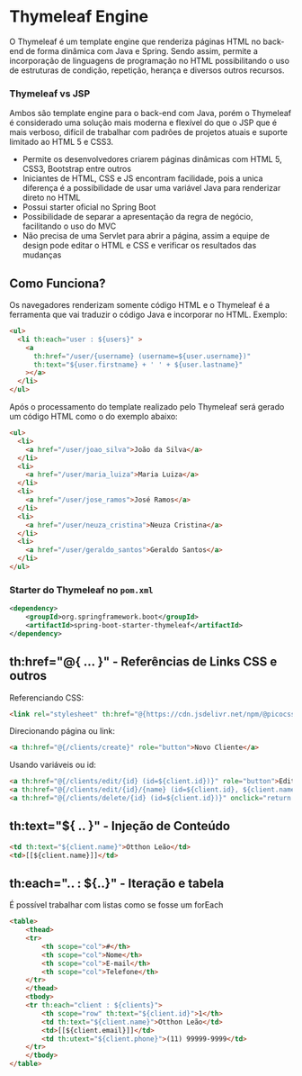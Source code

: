 # Thymeleaf Engine
O Thymeleaf é um template engine que renderiza páginas HTML no back-end de forma dinâmica com Java e Spring. Sendo assim, permite a incorporação de linguagens de programação no HTML possibilitando o uso de estruturas de condição, repetição, herança e diversos outros recursos.

### Thymeleaf vs JSP
Ambos são template engine para o back-end com Java, porém o Thymeleaf é considerado uma solução mais moderna e flexível do que o JSP que é mais verboso, difícil de trabalhar com padrões de projetos atuais e suporte limitado ao HTML 5 e CSS3.
- Permite os desenvolvedores criarem páginas dinâmicas com HTML 5, CSS3, Bootstrap entre outros</li>
- Iniciantes de HTML, CSS e JS encontram facilidade, pois a unica diferença é a possibilidade de usar uma variável Java para renderizar direto no HTML</li>
- Possui starter oficial no Spring Boot</li>
- Possibilidade de separar a apresentação da regra de negócio, facilitando o uso do MVC</li>
- Não precisa de uma Servlet para abrir a página, assim a equipe de design pode editar o HTML e CSS e verificar os resultados das mudanças</li>

## Como Funciona?
Os navegadores renderizam somente código HTML e o Thymeleaf é a ferramenta que vai traduzir o código Java e incorporar no HTML. Exemplo:
```html
<ul>
  <li th:each="user : ${users}"	>
    <a 
      th:href="/user/{username} (username=${user.username})"
      th:text="${user.firstname} + ' ' + ${user.lastname}"
    ></a>
  </li>
</ul>
```
Após o processamento do template realizado pelo Thymeleaf será gerado um código HTML como o do exemplo abaixo:
```html
<ul>
  <li>
    <a href="/user/joao_silva">João da Silva</a>
  </li>
  <li>
    <a href="/user/maria_luiza">Maria Luiza</a>
  </li>
  <li>
    <a href="/user/jose_ramos">José Ramos</a>
  </li>
  <li>
    <a href="/user/neuza_cristina">Neuza Cristina</a>
  </li>
  <li>
    <a href="/user/geraldo_santos">Geraldo Santos</a>
  </li>
</ul>
```
### Starter do Thymeleaf no `pom.xml`
```xml
<dependency>
    <groupId>org.springframework.boot</groupId>
    <artifactId>spring-boot-starter-thymeleaf</artifactId>
</dependency>
```

## th:href="@{ ... }" - Referências de Links CSS e outros
Referenciando CSS:
```html
<link rel="stylesheet" th:href="@{https://cdn.jsdelivr.net/npm/@picocss/pico@1.5.10/css/pico.min.css}">
```
Direcionando página ou link:
```html
<a th:href="@{/clients/create}" role="button">Novo Cliente</a>
```
Usando variáveis ou id:
```html
<a th:href="@{/clients/edit/{id} (id=${client.id})}" role="button">Editar Cliente</a>
<a th:href="@{/clients/edit/{id}/{name} (id=${client.id}, ${client.name)}" role="button">Editar Cliente</a>
<a th:href="@{/clients/delete/{id} (id=${client.id})}" onclick="return confirm('Tem certeza que deseja excluir?')" role="button">Excluir Cliente</a>
```
## th:text="${ .. }" - Injeção de Conteúdo

```html
<td th:text="${client.name}">Otthon Leão</td>
<td>[[${client.name}]]</td>
```

## th:each=".. : ${..}" - Iteração e tabela
É possível trabalhar com listas como se fosse um forEach
```html
<table>
    <thead>
    <tr>
        <th scope="col">#</th>
        <th scope="col">Nome</th>
        <th scope="col">E-mail</th>
        <th scope="col">Telefone</th>
    </tr>
    </thead>
    <tbody>
    <tr th:each="client : ${clients}">
        <th scope="row" th:text="${client.id}">1</th>
        <td th:text="${client.name}">Otthon Leão</td>
        <td>[[${client.email}]]</td>
        <td th:utext="${client.phone}">(11) 99999-9999</td>
    </tr>
    </tbody>
</table>
```
